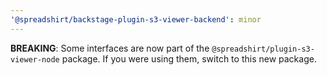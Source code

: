 ```yaml
---
'@spreadshirt/backstage-plugin-s3-viewer-backend': minor
---
```


**BREAKING**: Some interfaces are now part of the `@spreadshirt/plugin-s3-viewer-node` package. If you were
using them, switch to this new package.
